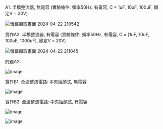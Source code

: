A1. 半橋整流器, 無電容 (實驗條件: 頻率50Hz, 有電容, C = 1uF, 10uF, 100uF, 額定V = 20V)

![螢幕擷取畫面 2024-04-22 210542](https://github.com/Damn-666/EC2024/assets/162285202/dd1579da-c3aa-4108-b853-1c957a0e144a)

實作A2. 半橋整流器, 有電容 (實驗條件: 頻率50Hz, 有電容, C = [1uF, 10uF, 100uF, 1000uF], 額定V = 20V)

![螢幕擷取畫面 2024-04-22 211045](https://github.com/Damn-666/EC2024/assets/162285202/a34139c4-1e39-4d8a-b481-b0effc1b0b78)

問題A2: 

![image](https://github.com/Damn-666/EC2024/assets/162285202/fbe1242c-a911-49db-9d80-e4e08af281ba)

實作B1. 全波整流電路: 中央抽頭式, 無電容

![image](https://github.com/Damn-666/EC2024/assets/162285202/f2a7f910-95a5-4972-b98e-f048cb9175ae)

實作B2. 全波整流電路: 中央抽頭式, 有電容

![image](https://github.com/Damn-666/EC2024/assets/162285202/e42ae7eb-6beb-446a-9521-2930f181807e)

![image](https://github.com/Damn-666/EC2024/assets/162285202/6b653bfe-696f-46d8-946e-fef2e7afa485)





